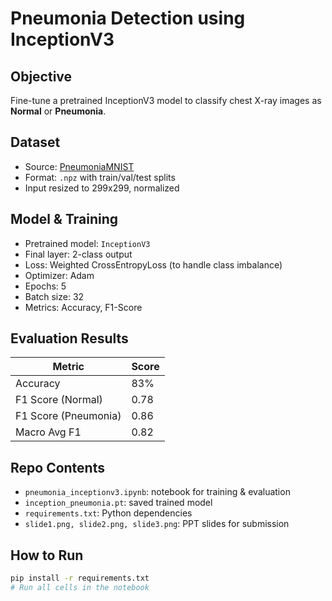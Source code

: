 # Pneumonia Detection using InceptionV3

## Objective
Fine-tune a pretrained InceptionV3 model to classify chest X-ray images as **Normal** or **Pneumonia**.

## Dataset
- Source: [PneumoniaMNIST](https://www.kaggle.com/datasets/rijulshr/pneumoniamnist)
- Format: `.npz` with train/val/test splits
- Input resized to 299x299, normalized

## Model & Training
- Pretrained model: `InceptionV3`
- Final layer: 2-class output
- Loss: Weighted CrossEntropyLoss (to handle class imbalance)
- Optimizer: Adam
- Epochs: 5
- Batch size: 32
- Metrics: Accuracy, F1-Score

## Evaluation Results
| Metric           | Score |
|------------------|--------|
| Accuracy         | 83%    |
| F1 Score (Normal)   | 0.78   |
| F1 Score (Pneumonia)| 0.86   |
| Macro Avg F1     | 0.82   |

## Repo Contents
- `pneumonia_inceptionv3.ipynb`: notebook for training & evaluation
- `inception_pneumonia.pt`: saved trained model
- `requirements.txt`: Python dependencies
- `slide1.png, slide2.png, slide3.png`: PPT slides for submission

## How to Run
```bash
pip install -r requirements.txt
# Run all cells in the notebook
